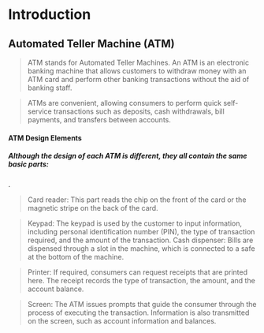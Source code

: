 # Introduction
## Automated Teller Machine (ATM)

> ATM stands for Automated Teller Machines. An ATM is an electronic banking machine that allows customers to withdraw money with an ATM card and perform other banking transactions without the aid of banking staff.

> ATMs are convenient, allowing consumers to perform quick self-service transactions such as deposits, cash withdrawals, bill payments, and transfers between accounts.

#### ATM Design Elements
##### Although the design of each ATM is different, they all contain the same basic parts:

.
> Card reader: This part reads the chip on the front of the card or the magnetic stripe on the back of the card.

>  Keypad: The keypad is used by the customer to input information, including personal identification number (PIN), the type of transaction required, and the amount of the         transaction.
> Cash dispenser: Bills are dispensed through a slot in the machine, which is connected to a safe at the bottom of the machine.

> Printer: If required, consumers can request receipts that are printed here. The receipt records the type of transaction, the amount, and the account balance.

> Screen: The ATM issues prompts that guide the consumer through the process of executing the transaction. Information is also transmitted on the screen, such as account information and balances.
